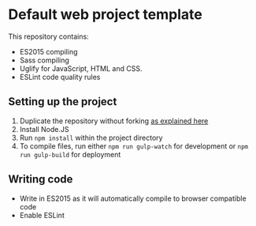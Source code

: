 # Default web project template
This repository contains:
* ES2015 compiling
* Sass compiling
* Uglify for JavaScript, HTML and CSS.
* ESLint code quality rules


## Setting up the project
1. Duplicate the repository without forking [as explained here](https://help.github.com/articles/duplicating-a-repository/)
2. Install Node.JS
3. Run `npm install` within the project directory
4. To compile files, run either `npm run gulp-watch` for development or `npm run gulp-build` for deployment

## Writing code
* Write in ES2015 as it will automatically compile to browser compatible code
* Enable ESLint